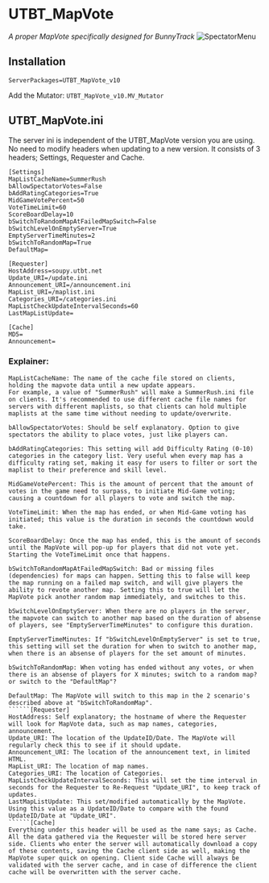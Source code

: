 # UTBT_MapVote
*A proper MapVote specifically designed for BunnyTrack*
![SpectatorMenu](https://cdn.discordapp.com/attachments/710812298847060002/834525687141892126/unknown.png)

## Installation
```
ServerPackages=UTBT_MapVote_v10
```
Add the Mutator: `UTBT_MapVote_v10.MV_Mutator`

## UTBT_MapVote.ini
The server ini is independent of the UTBT_MapVote version you are using. No need to modify headers when updating to a new version.
It consists of 3 headers; Settings, Requester and Cache.
```
[Settings]
MapListCacheName=SummerRush
bAllowSpectatorVotes=False
bAddRatingCategories=True
MidGameVotePercent=50
VoteTimeLimit=60
ScoreBoardDelay=10
bSwitchToRandomMapAtFailedMapSwitch=False
bSwitchLevelOnEmptyServer=True
EmptyServerTimeMinutes=2
bSwitchToRandomMap=True
DefaultMap=

[Requester]
HostAddress=soupy.utbt.net
Update_URI=/update.ini
Announcement_URI=/announcement.ini
MapList_URI=/maplist.ini
Categories_URI=/categories.ini
MapListCheckUpdateIntervalSeconds=60
LastMapListUpdate=

[Cache]
MD5=
Announcement=
```
### Explainer:
```[Settings]
MapListCacheName: The name of the cache file stored on clients, holding the mapvote data until a new update appears.
For example, a value of "SummerRush" will make a SummerRush.ini file on clients. It's recommended to use different cache file names for servers with different maplists, so that clients can hold multiple maplists at the same time without needing to update/overwrite.

bAllowSpectatorVotes: Should be self explanatory. Option to give spectators the ability to place votes, just like players can.

bAddRatingCategories: This setting will add Difficulty Rating (0-10) categories in the category list. Very useful when every map has a difficulty rating set, making it easy for users to filter or sort the maplist to their preference and skill level.

MidGameVotePercent: This is the amount of percent that the amount of votes in the game need to surpass, to initiate Mid-Game voting; causing a countdown for all players to vote and switch the map.

VoteTimeLimit: When the map has ended, or when Mid-Game voting has initiated; this value is the duration in seconds the countdown would take.

ScoreBoardDelay: Once the map has ended, this is the amount of seconds until the MapVote will pop-up for players that did not vote yet. Starting the VoteTimeLimit once that happens.

bSwitchToRandomMapAtFailedMapSwitch: Bad or missing files (dependencies) for maps can happen. Setting this to false will keep the map running on a failed map switch, and will give players the ability to revote another map. Setting this to true will let the MapVote pick another random map immediately, and switches to this.

bSwitchLevelOnEmptyServer: When there are no players in the server, the mapvote can switch to another map based on the duration of absense of players, see "EmptyServerTimeMinutes" to configure this duration.

EmptyServerTimeMinutes: If "bSwitchLevelOnEmptyServer" is set to true, this setting will set the duration for when to switch to another map, when there is an absense of players for the set amount of minutes.

bSwitchToRandomMap: When voting has ended without any votes, or when there is an absense of players for X minutes; switch to a random map? or switch to the "DefaultMap"?

DefaultMap: The MapVote will switch to this map in the 2 scenario's described above at "bSwitchToRandomMap".
``````[Requester]
HostAddress: Self explanatory; the hostname of where the Requester will look for MapVote data, such as map names, categories, announcement.
Update_URI: The location of the UpdateID/Date. The MapVote will regularly check this to see if it should update.
Announcement_URI: The location of the announcement text, in limited HTML.
MapList_URI: The location of map names.
Categories_URI: The location of Categories.
MapListCheckUpdateIntervalSeconds: This will set the time interval in seconds for the Requester to Re-Request "Update_URI", to keep track of updates.
LastMapListUpdate: This set/modified automatically by the MapVote. Using this value as a UpdateID/Date to compare with the found UpdateID/Date at "Update_URI".
``````[Cache]
Everything under this header will be used as the name says; as Cache. All the data gathered via the Requester will be stored here server side. Clients who enter the server will automatically download a copy of these contents, saving the Cache client side as well, making the MapVote super quick on opening. Client side Cache will always be validated with the server cache, and in case of difference the client cache will be overwritten with the server cache.


